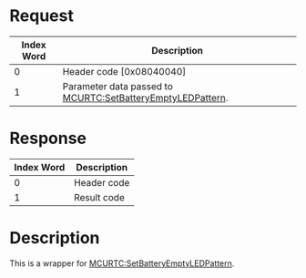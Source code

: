 # Request

| Index Word | Description                                                                                               |
|------------|-----------------------------------------------------------------------------------------------------------|
| 0          | Header code \[0x08040040\]                                                                                |
| 1          | Parameter data passed to [MCURTC:SetBatteryEmptyLEDPattern](MCURTC:SetBatteryEmptyLEDPattern "wikilink"). |

# Response

| Index Word | Description |
|------------|-------------|
| 0          | Header code |
| 1          | Result code |

# Description

This is a wrapper for
[MCURTC:SetBatteryEmptyLEDPattern](MCURTC:SetBatteryEmptyLEDPattern "wikilink").
